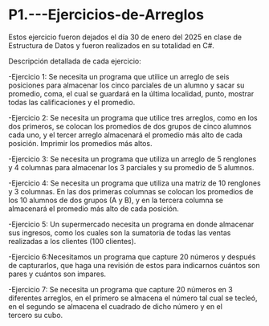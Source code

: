 # P1.---Ejercicios-de-Arreglos

Estos ejercicio fueron dejados el día 30 de enero del 2025 en clase de Estructura de Datos y fueron realizados en su totalidad en C#. 


Descripción detallada de cada ejercicio:

-Ejercicio 1: Se necesita un programa que utilice un arreglo de seis posiciones para almacenar los cinco parciales de un alumno y sacar su promedio, coma, el cual se guardará en la última localidad, punto, mostrar todas las calificaciones y el promedio.

-Ejercicio 2: Se necesita un programa que utilice tres arreglos, como en los dos primeros, se colocan los promedios de dos grupos de cinco alumnos cada uno, y el tercer arreglo almacenará el promedio más alto de cada posición. Imprimir los promedios más altos.

-Ejercicio 3: Se necesita un programa que utiliza un arreglo de 5 renglones y 4 columnas para almacenar los 3 parciales y su promedio de 5 alumnos.

-Ejercicio 4: Se necesita un programa que utiliza una matriz de 10 renglones y 3 columnas. En las dos primeras columnas se colocan los promedios de los 10 alumnos de dos grupos (A y B), y en la tercera columna se almacenará el promedio más alto de cada posición.

-Ejercicio 5: Un supermercado necesita un programa en donde almacenar sus ingresos, como los cuales son la sumatoria de todas las ventas realizadas a los clientes (100 clientes).

-Ejercicio 6:Necesitamos un programa que capture 20 números y después de capturarlos, que haga una revisión de estos para indicarnos cuántos son pares y cuántos son impares.

-Ejercicio 7: Se necesita un programa que capture 20 números en 3 diferentes arreglos, en el primero se almacena el número tal cual se tecleó, en el segundo se almacena el cuadrado de dicho número y en el tercero su cubo.
